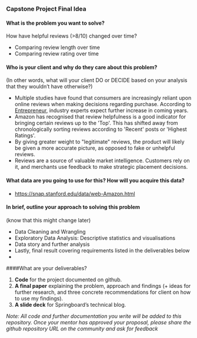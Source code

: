 ### Capstone Project Final Idea

#### What is the problem you want to solve?
How have helpful reviews (>8/10) changed over time?

- Comparing review length over time 
- Comparing review rating over time


#### Who is your client and why do they care about this problem? 
(In other words, what will your client DO or DECIDE based on your analysis that they wouldn’t have otherwise?)

- Multiple studies have found that consumers are increasingly reliant upon online reviews when making decisions regarding purchase. According to [Entrepreneur](http://www.entrepreneur.com/article/253361), industry experts expect further increase in coming years.
- Amazon has recognised that review helpfulness is a good indicator for bringing certain reviews up to the 'Top'. This has shifted away from chronologically sorting reviews according to 'Recent' posts or 'Highest Ratings'. 
- By giving greater weight to "legitimate" reviews, the product will likely be given a more accurate picture, as opposed to fake or unhelpful reviews.
- Reviews are a source of valuable market intelligence. Customers rely on it, and merchants use feedback to make strategic placement decisions.


#### What data are you going to use for this? How will you acquire this data?

- https://snap.stanford.edu/data/web-Amazon.html

#### In brief, outline your approach to solving this problem 
(know that this might change later)

- Data Cleaning and Wrangling
- Exploratory Data Analysis: Descriptive statistics and visualisations
- Data story and further analysis
- Lastly, final result covering requirements listed in the deliverables below
- 

####What are your deliverables? 
1. **Code** for the project documented on github.
2. **A final paper** explaining the problem, approach and findings (+ ideas for further research, and three concrete recommendations for client on how to use my findings).
3. **A slide deck** for Springboard’s technical blog. 


*Note: All code and further documentation you write will be added to this repository.*
*Once your mentor has approved your proposal, please share the github repository URL on the community and ask for feedback*
